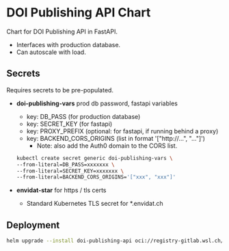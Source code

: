 # DOI Publishing API Chart

Chart for DOI Publishing API in FastAPI.

- Interfaces with production database.
- Can autoscale with load.

## Secrets

Requires secrets to be pre-populated.

- **doi-publishing-vars** prod db password, fastapi variables

  - key: DB_PASS  (for production database)
  - key: SECRET_KEY  (for fastapi)
  - key: PROXY_PREFIX  (optional: for fastapi, if running behind a proxy)
  - key: BACKEND_CORS_ORIGINS  (list in format '["http://...", "..."]')
    - Note: also add the Auth0 domain to the CORS list.

  ```bash
  kubectl create secret generic doi-publishing-vars \
  --from-literal=DB_PASS=xxxxxxx \
  --from-literal=SECRET_KEY=xxxxxxx \
  --from-literal=BACKEND_CORS_ORIGINS='["xxx", "xxx"]'
  ```

- **envidat-star** for https / tls certs

  - Standard Kubernetes TLS secret for \*.envidat.ch

## Deployment

```bash
helm upgrade --install doi-publishing-api oci://registry-gitlab.wsl.ch/envidat/doi-publishing-api --namespace envidat --create-namespace
```
